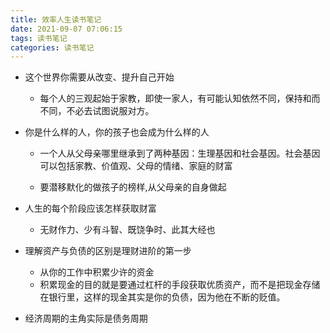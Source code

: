 ```yaml
---
title: 效率人生读书笔记
date: 2021-09-07 07:06:15
tags: 读书笔记
categories: 读书笔记
---
```


* 这个世界你需要从改变、提升自己开始

  * 每个人的三观起始于家教，即使一家人，有可能认知依然不同，保持和而不同，不必去试图说服对方。
  
* 你是什么样的人，你的孩子也会成为什么样的人
  * 一个人从父母亲哪里继承到了两种基因：生理基因和社会基因。社会基因可以包括家教、价值观、父母的情绪、家庭的财富
  
  * 要潜移默化的做孩子的榜样,从父母亲的自身做起
  
* 人生的每个阶段应该怎样获取财富
  * 无财作力、少有斗智、既饶争时、此其大经也
  
* 理解资产与负债的区别是理财进阶的第一步

  * 从你的工作中积累少许的资金
  * 积累现金的目的就是要通过杠杆的手段获取优质资产，而不是把现金存储在银行里，这样的现金其实是你的负债，因为他在不断的贬值。

* 经济周期的主角实际是债务周期

  

